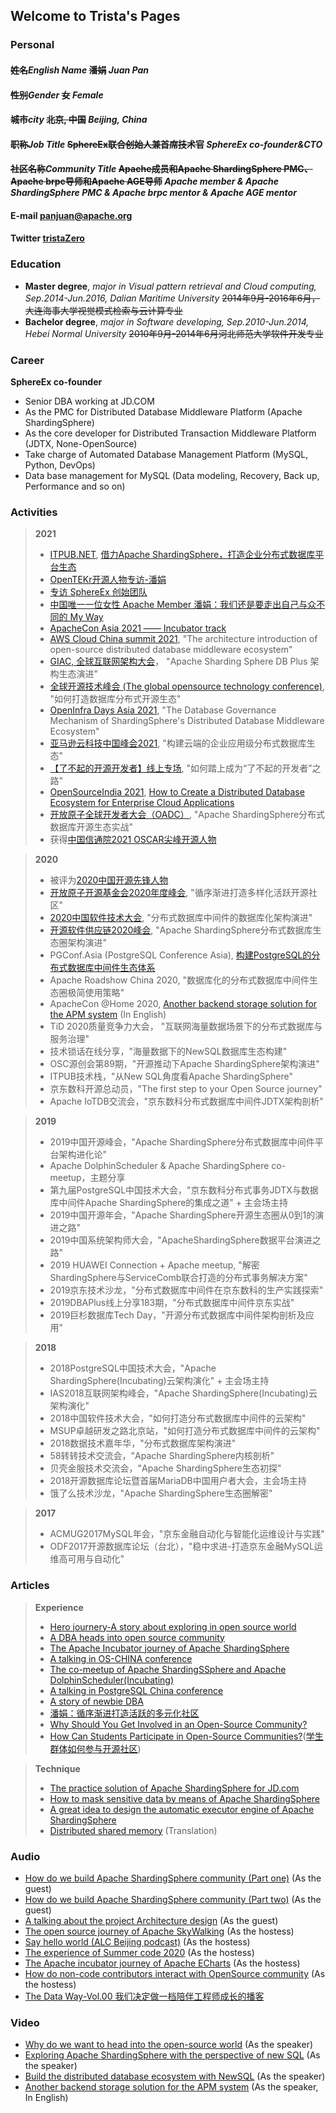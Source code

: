 ## Welcome to Trista's Pages

###  Personal

<!-- |                                |                           |
| :-----------------------------: | :------------------------: |
| Chinese Name: 潘娟              | English Name: Juan Pan   |
| Gender: Female                 | City: Beijing, China       |
| Job Title: SphereEx co-founder&CTO | Community Title:<br>Apache member & [Apache ShardingSphere](https://github.com/apache/shardingsphere) PMC & [Apache brpc](https://github.com/apache/incubator-brpc) mentor & [Apache AGE](https://github.com/apache/incubator-age) mentor|
| E-mail:<br><a href="mailto:panjuan@apache.org">panjuan@apache.org</a> | Twitter:<br>[tristaZero](https://twitter.com/tristaZero) | -->
#### **~~姓名~~*English Name*** ~~潘娟~~ *Juan Pan*
#### **~~性别~~*Gender*** ~~女~~ *Female*
#### **~~城市~~*city*** ~~北京, 中国~~ *Beijing, China*
#### **~~职称~~*Job Title*** ~~SphereEx联合创始人兼首席技术官~~ *SphereEx co-founder&CTO*
#### **~~社区名称~~*Community Title*** ~~Apache成员和Apache ShardingSphere PMC、Apache brpc导师和Apache AGE导师~~ *Apache member & Apache ShardingSphere PMC & Apache brpc mentor & Apache AGE mentor*
#### **E-mail** <a href="mailto:panjuan@apache.org">panjuan@apache.org</a>
#### **Twitter** [tristaZero](https://twitter.com/tristaZero)

###  Education

- **Master degree**, *major in Visual pattern retrieval and Cloud computing, Sep.2014-Jun.2016, Dalian Maritime University* ~~2014年9月-2016年6月，大连海事大学视觉模式检索与云计算专业~~
- **Bachelor degree**, *major in Software developing, Sep.2010-Jun.2014, Hebei Normal University* ~~2010年9月-2014年6月河北师范大学软件开发专业~~

###  Career

**SphereEx co-founder**
- Senior DBA working at JD.COM
- As the PMC for Distributed Database Middleware Platform (Apache ShardingSphere) 
- As the core developer for Distributed Transaction Middleware Platform (JDTX, None-OpenSource)
- Take charge of Automated Database Management Platform (MySQL, Python, DevOps)
- Data base management for MySQL (Data modeling, Recovery, Back up, Performance and so on)

###  Activities

> **2021**    
> - [ITPUB.NET](https://mp.weixin.qq.com/s/dNQRNoKL-JsOwrQXvOqJUg), [借力Apache ShardingSphere，打造企业分布式数据库平台生态](https://www.bilibili.com/video/BV1Yy4y147oi/)
> - [OpenTEKr开源人物专访-潘娟](https://b23.tv/el3K3A)
> - [专访 SphereEx 创始团队](https://segmentfault.com/a/1190000039999206)
> - [中国唯一一位女性 Apache Member 潘娟：我们还是要走出自己与众不同的 My Way](https://segmentfault.com/a/1190000040352390)
> - [ApacheCon Asia 2021 —— Incubator track](https://mp.weixin.qq.com/s/bADxdBh9533LZaKuRlRyUg)
> - [AWS Cloud China summit 2021](https://aws.amazon.com/cn/about-aws/events/summit2021/index_dev/), "The architecture introduction of open-source distributed database middleware ecosystem"
> - [GIAC, 全球互联网架构大会](https://giac.msup.com.cn/course?id=15253)， "Apache Sharding Sphere DB Plus 架构生态演进"
> - [全球开源技术峰会 (The global opensource technology conference)](https://gotc.oschina.net/), "如何打造数据库分布式开源生态"
> - [OpenInfra Days Asia 2021](https://2021.openinfra.asia/schedule.html), "The Database Governance Mechanism of ShardingSphere's Distributed Database Middleware Ecosystem"
> - [亚马逊云科技中国峰会2021](https://aws.amazon.com/cn/about-aws/events/summit2021/index_dev/), "构建云端的企业应用级分布式数据库生态"
> - [【了不起的开源开发者】线上专场](https://www.huodongxing.com/event/7613387577423?utm_source=%e4%b8%bb%e9%a1%b5&utm_medium=banner_291022504540&utm_campaign=homepage&qd=6628363043952&type=SITE_BANNER_AD_CLICK), "如何踏上成为“了不起的开发者”之路"
> - [OpenSourceIndia 2021](https://www.opensourceindia.in/conference-agenda-2021/), [How to Create a Distributed Database Ecosystem for Enterprise Cloud Applications](https://twitter.com/osidays/status/1444973692178599936)
> - [开放原子全球开发者大会（OADC）](https://mp.weixin.qq.com/s/X4nOq5YmmMn9XMp_nItOpw), "Apache ShardingSphere分布式数据库开源生态实战"
> - 获得[中国信通院2021 OSCAR尖峰开源人物](https://cdn.modb.pro/db/111305)

> **2020**    
> - 被评为[2020中国开源先锋人物](https://mp.weixin.qq.com/s/f_0PuVsD8iOt3owfYU0xMg)
> - [开放原子开源基金会2020年度峰会](https://segmentfault.com/area/openatomcon-2020), "循序渐进打造多样化活跃开源社区"
> - [2020中国软件技术大会](http://www.softcon.cn), "分布式数据库中间件的数据库化架构演进"
> - [开源软件供应链2020峰会](https://isrc.iscas.ac.cn/summer2020/#/summitmeeting), "Apache ShardingSphere分布式数据库生态圈架构演进"
> - PGConf.Asia (PostgreSQL Conference Asia), [构建PostgreSQL的分布式数据库中间件生态体系](https://mp.weixin.qq.com/s/7RpKbWPytzMH9VSgjxxCoA)
> - Apache Roadshow China 2020, "数据库化的分布式数据库中间件生态圈极简使用策略"
> - ApacheCon @Home 2020, [Another backend storage solution for the APM system](https://www.youtube.com/watch?v=OazS_3r3NM4&t=165s) (In English)
> - TiD 2020质量竞争力大会， "互联网海量数据场景下的分布式数据库与服务治理"
> - 技术锁话在线分享，"海量数据下的NewSQL数据库生态构建"
> - OSC源创会第89期，"开源推动下Apache ShardingSphere架构演进"
> - ITPUB技术栈，"从New SQL角度看Apache ShardingSphere"
> - 京东数科开源总动员，"The first step to your Open Source journey"
> - Apache IoTDB交流会，"京东数科分布式数据库中间件JDTX架构剖析"

> **2019**    
> - 2019中国开源峰会，"Apache ShardingSphere分布式数据库中间件平台架构进化论"
> - Apache DolphinScheduler & Apache ShardingSphere co-meetup，主题分享
> - 第九届PostgreSQL中国技术大会，"京东数科分布式事务JDTX与数据库中间件Apache ShardingSphere的集成之道" + 主会场主持
> - 2019中国开源年会，"Apache ShardingSphere开源生态圈从0到1的演进之路"
> - 2019中国系统架构师大会，"ApacheShardingSphere数据平台演进之路"
> - 2019 HUAWEI Connection + Apache meetup, "解密ShardingSphere与ServiceComb联合打造的分布式事务解决方案"
> - 2019京东技术沙龙，"分布式数据库中间件在京东数科的生产实践探索"
> - 2019DBAPlus线上分享183期，"分布式数据库中间件京东实战"
> - 2019巨杉数据库Tech Day，"开源分布式数据库中间件架构剖析及应用"

> **2018**    
> - 2018PostgreSQL中国技术大会，"Apache ShardingSphere(Incubating)云架构演化" + 主会场主持
> - IAS2018互联网架构峰会，"Apache ShardingSphere(Incubating)云架构演化"
> - 2018中国软件技术大会，"如何打造分布式数据库中间件的云架构"
> - MSUP卓越研发之路北京站，"如何打造分布式数据库中间件的云架构"
> - 2018数据技术嘉年华，"分布式数据库架构演进"
> - 58转转技术交流会，"Apache ShardingSphere内核剖析"
> - 贝壳金服技术交流会，"Apache ShardingSphere生态初探"
> - 2018开源数据库论坛暨首届MariaDB中国用户者大会，主会场主持
> - 饿了么技术沙龙，"Apache ShardingSphere生态圈解密"

> **2017**  
> - ACMUG2017MySQL年会，"京东金融自动化与智能化运维设计与实践"
> - ODF2017开源数据库论坛（台北），"稳中求进-打造京东金融MySQL运维高可用与自动化"

###  Articles

> **Experience**
> - [Hero journery-A story about exploring in open source world](https://mp.weixin.qq.com/s/0DpzNxrf_lZktBDv1TnWUg)
> - [A DBA heads into open source community](https://mp.weixin.qq.com/s/KRjKlDEHJWcK1-oXf2k_8A)
> - [The Apache Incubator journey of Apache ShardingSphere](https://mp.weixin.qq.com/s/0DpzNxrf_lZktBDv1TnWUg)
> - [A talking in OS-CHINA conference](https://mp.weixin.qq.com/s/UaFpCMv_UI_QH4RVhJPdew)
> - [The co-meetup of Apache ShardingSSphere and Apache DolphinScheduler(Incubating)](https://mp.weixin.qq.com/s/PZ2vOMsyO_SbBBelMsPAFA)
> - [A talking in PostgreSQL China conference](https://blog.csdn.net/ShardingSphere/article/details/103360185)
> - [A story of newbie DBA](https://mp.weixin.qq.com/s/1akzby9OaFuv3hn-2RFQ8A)
> - [潘娟：循序渐进打造活跃的多元化社区](https://mp.weixin.qq.com/s/uVz_UU5roropVrCSg0X91A)
> - [Why Should You Get Involved in an Open-Source Community?](https://medium.com/nerd-for-tech/why-should-you-get-involved-in-an-open-source-community-f5516657324)
> - [How Can Students Participate in Open-Source Communities?](https://shardingsphere.medium.com/how-can-students-participate-in-open-source-communities-ff30a08169ef)([学生群体如何参与开源社区](https://mp.weixin.qq.com/s/aWSY0xD6A_-vxOghznd8xQ))

> **Technique**
> - [The practice solution of Apache ShardingSphere for JD.com](https://www.infoq.cn/article/1QvyzW9W*YuF685kYBkq)
> - [How to mask sensitive data by means of Apache ShardingSphere](https://dbaplus.cn/news-159-2704-1.html)
> - [A great idea to design the automatic executor engine of Apache ShardingSphere](https://mp.weixin.qq.com/s/hIKZPJDfGfeduW4frwVN_w)
> - [Distributed shared memory](https://mp.weixin.qq.com/s/pL_bDesG9eQPkMDPCFfVPQ) (Translation)

###  Audio
- [How do we build Apache ShardingSphere community (Part one)](https://www.ximalaya.com/keji/37853515/304115934) (As the guest)
- [How do we build Apache ShardingSphere community (Part two)](https://www.ximalaya.com/keji/37853515/308619842) (As the guest)
- [A talking about the project Architecture design](http://xima.tv/ck62Vv?_sonic=0) (As the guest)
- [The open source journey of Apache SkyWalking](https://mp.weixin.qq.com/s/QPNEPYpeyepGfTc8X6ofJQ) (As the hostess)
- [Say hello world (ALC Beijing podcast)](http://xima.tv/mWthIo?_sonic=0) (As the hostess)
- [The experience of Summer code 2020](https://mp.weixin.qq.com/s/4IMWAyH0yMgzXRX0a-_00w) (As the hostess)
- [The Apache incubator journey of Apache ECharts](https://mp.weixin.qq.com/s/B1Pr7f4ncbfaivTTS8-Xyg) (As the hostess)
- [How do non-code contributors interact with OpenSource community](https://mp.weixin.qq.com/s/4fpJSfvHjE9WKIqeGpkEKQ) (As the hostess)
- [The Data Way-Vol.00 我们决定做一档陪伴工程师成长的播客](https://m.ximalaya.com/share/sound/435169174?cId=18&albumIds=51321288%2C34477950%2C20119986&uid=337295925&shrdv=oZTIywMGVFqiG-vYZW71Tz4T493I&shrh5=weixin&subType=1015&shrid=17abe7868a3a9c8&shrdh=3&shrpid=BUC3HF56UESZ6C9QHRK&commandShareId=dd58c431bdf0ebe8d07400936330ce75&shareTime=1626693200035&shareLevel=1)

###  Video
- [Why do we want to head into the open-source world](https://b23.tv/tQeLJQ) (As the speaker)
- [Exploring Apache ShardingSphere with the perspective of new SQL](https://b23.tv/My70PT) (As the speaker)
- [Build the distributed database ecosystem with NewSQL](https://www.bilibili.com/video/BV19z411e743) (As the speaker)
- [Another backend storage solution for the APM system](https://www.youtube.com/watch?v=OazS_3r3NM4&list=PLU2OcwpQkYCwH0supvkpx6uLMDYuaxnbW&index=2) (As the speaker, In English)

